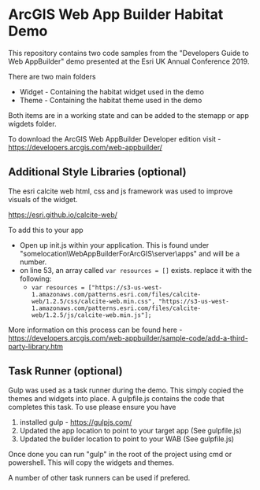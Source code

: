 # ArcGIS Web App Builder Habitat Demo

This repository contains two code samples from the "Developers Guide to Web AppBuilder" demo presented at the Esri UK Annual Conference 2019.

There are two main folders
- Widget - Containing the habitat widget used in the demo
- Theme - Containing the habitat theme used in the demo

Both items are in a working state and can be added to the stemapp or app wigdets folder.

To download the ArcGIS Web AppBuilder Developer edition visit - https://developers.arcgis.com/web-appbuilder/

## Additional Style Libraries (optional)

The esri calcite web html, css and js framework was used to improve visuals of the widget.

https://esri.github.io/calcite-web/

To add this to your app
- Open up init.js within your application. This is found under "somelocation\WebAppBuilderForArcGIS\server\apps" and will be a number.
- on line 53, an array called ```var resources = []``` exists. replace it with the following:
    - ``` var resources = ["https://s3-us-west-1.amazonaws.com/patterns.esri.com/files/calcite-web/1.2.5/css/calcite-web.min.css", "https://s3-us-west-1.amazonaws.com/patterns.esri.com/files/calcite-web/1.2.5/js/calcite-web.min.js"]; ```

More information on this process can be found here - https://developers.arcgis.com/web-appbuilder/sample-code/add-a-third-party-library.htm


## Task Runner (optional)
 Gulp was used as a task runner during the demo. This simply copied the themes and widgets into place. 
 A gulpfile.js contains the code that completes this task. To use please ensure you have 

 1) installed gulp - https://gulpjs.com/
 2) Updated the app location to point to your target app (See gulpfile.js)
 3) Updated the builder location to point to your WAB (See gulpfile.js)

 Once done you can run "gulp" in the root of the project using cmd or powershell.
 This will copy the widgets and themes. 

 A number of other task runners can be used if prefered.
